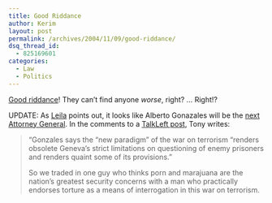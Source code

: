 ```yaml
---
title: Good Riddance
author: Kerim
layout: post
permalink: /archives/2004/11/09/good-riddance/
dsq_thread_id:
  - 825169601
categories:
  - Law
  - Politics
---
```

<a href="http://news.bbc.co.uk/2/low/in_depth/3997987.stm" onclick="_gaq.push(['_trackEvent', 'outbound-article', 'http://news.bbc.co.uk/2/low/in_depth/3997987.stm', 'Good riddance']);" >Good riddance</a>! They can&#8217;t find anyone *worse*, right? &#8230; Right!?

UPDATE: As <a href="http://bedouina.typepad.com" onclick="_gaq.push(['_trackEvent', 'outbound-article', 'http://bedouina.typepad.com', 'Leila']);" >Leila</a> points out, it looks like Alberto Gonazales will be the <a href="http://apnews.myway.com/article/20041110/D86941E01.html" onclick="_gaq.push(['_trackEvent', 'outbound-article', 'http://apnews.myway.com/article/20041110/D86941E01.html', 'next Attorney General']);" >next Attorney General</a>. In the comments to a <a href="http://talkleft.com/new_archives/008705.html" onclick="_gaq.push(['_trackEvent', 'outbound-article', 'http://talkleft.com/new_archives/008705.html', 'TalkLeft post']);" >TalkLeft post</a>, Tony writes:

> &#8220;Gonzales says the &#8220;new paradigm&#8221; of the war on terrorism &#8220;renders obsolete Geneva&#8217;s strict limitations on questioning of enemy prisoners and renders quaint some of its provisions.&#8221;
> 
> So we traded in one guy who thinks porn and marajuana are the nation&#8217;s greatest security concerns with a man who practically endorses torture as a means of interrogation in this war on terrorism.

